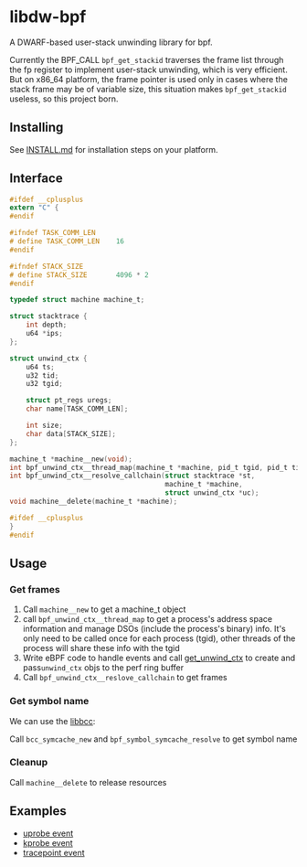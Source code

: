 # libdw-bpf

A DWARF-based user-stack unwinding library for bpf.

Currently the BPF_CALL `bpf_get_stackid` traverses the frame list through the fp
register to implement user-stack unwinding, which is very efficient. But on
x86_64 platform, the frame pointer is used only in cases where the stack frame
may be of variable size, this situation makes `bpf_get_stackid` useless, so
this project born.

## Installing

See [INSTALL.md](INSTALL.md) for installation steps on your platform.

## Interface

``` c
#ifdef __cplusplus
extern "C" {
#endif

#ifndef TASK_COMM_LEN
# define TASK_COMM_LEN    16
#endif

#ifndef STACK_SIZE
# define STACK_SIZE       4096 * 2
#endif

typedef struct machine machine_t;

struct stacktrace {
    int depth;
    u64 *ips;
};

struct unwind_ctx {
    u64 ts;
    u32 tid;
    u32 tgid;

    struct pt_regs uregs;
    char name[TASK_COMM_LEN];

    int size;
    char data[STACK_SIZE];
};

machine_t *machine__new(void);
int bpf_unwind_ctx__thread_map(machine_t *machine, pid_t tgid, pid_t tid);
int bpf_unwind_ctx__resolve_callchain(struct stacktrace *st,
                                      machine_t *machine,
                                      struct unwind_ctx *uc);
void machine__delete(machine_t *machine);

#ifdef __cplusplus
}
#endif
```

## Usage
### Get frames
1. Call `machine__new` to get a machine_t object
2. call `bpf_unwind_ctx__thread_map` to get a process's address space
   information and manage DSOs (include the process's binary) info. It's only
   need to be called once for each process (tgid), other threads of the process
   will share these info with the tgid
3. Write eBPF code to handle events and call
   [get_unwind_ctx](bpf/ebpf_get_unwind_ctx.c) to create and pass`unwind_ctx` objs
   to the perf ring buffer
4. Call `bpf_unwind_ctx__reslove_callchain` to get frames

### Get symbol name
We can use the [libbcc](http://github.com/iovisor/bcc):

Call `bcc_symcache_new` and `bpf_symbol_symcache_resolve` to get symbol name

### Cleanup
Call `machine__delete` to release resources

## Examples
- [uprobe event](examples/uprobe.cc)
- [kprobe event](examples/syscall.cc)
- [tracepoint event](examples/pwrite64_event.cc)
